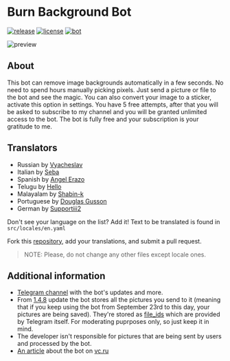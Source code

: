 # Burn Background Bot

[![release](https://img.shields.io/badge/release-v2.0.0-green.svg?style=flat)]()
[![license](https://img.shields.io/github/license/s0ftik3/burnbg-bot)]()
[![bot](https://img.shields.io/badge/Bot-Telegram-blue)](https://t.me/burnbgbot)

![preview](https://i.ibb.co/dKxZf5G/preview.png)

## About

This bot can remove image backgrounds automatically in a few seconds. No need to spend hours manually picking pixels. Just send a picture or file to the bot and see the magic. You can also convert your image to a sticker, activate this option in settings. You have 5 free attempts, after that you will be asked to subscribe to my channel and you will be granted unlimited access to the bot. The bot is fully free and your subscription is your gratitude to me.

## Translators

-   Russian by [Vyacheslav](https://t.me/vychs)
-   Italian by [Seba](https://t.me/probably_dead)
-   Spanish by [Angel Erazo](https://t.me/aerazo)
-   Telugu by [Hello](https://t.me/Udaycab)
-   Malayalam by [Shabin-k](https://github.com/SHABIN-K)
-   Portuguese by [Douglas Gusson](https://t.me/gussond)
-   German by [Supportiii2](https://github.com/Supportiii2)

Don't see your language on the list? Add it!
Text to be translated is found in `src/locales/en.yaml`

Fork this [repository](https://github.com/s0ftik3/burnbg-bot), add your translations, and submit a pull request.

> NOTE: Please, do not change any other files except locale ones.

## Additional information

-   [Telegram channel](https://t.me/softik) with the bot's updates and more.
-   From [1.4.8](https://github.com/s0ftik3/burnbg-bot/commit/38927527e873f2b9640387f4ff7703ca7a070175) update the bot stores all the pictures you send to it (meaning that if you keep using the bot from September 23rd to this day, your pictures are being saved). They're stored as [file_ids](https://core.telegram.org/bots/api#file) which are provided by Telegram itself. For moderating puprposes only, so just keep it in mind.
-   The developer isn't responsible for pictures that are being sent by users and processed by the bot.
-   [An article](https://vc.ru/tribuna/309559-lyubitelyam-avtomatizacii-post) about the bot on [vc.ru](https://vc.ru)
